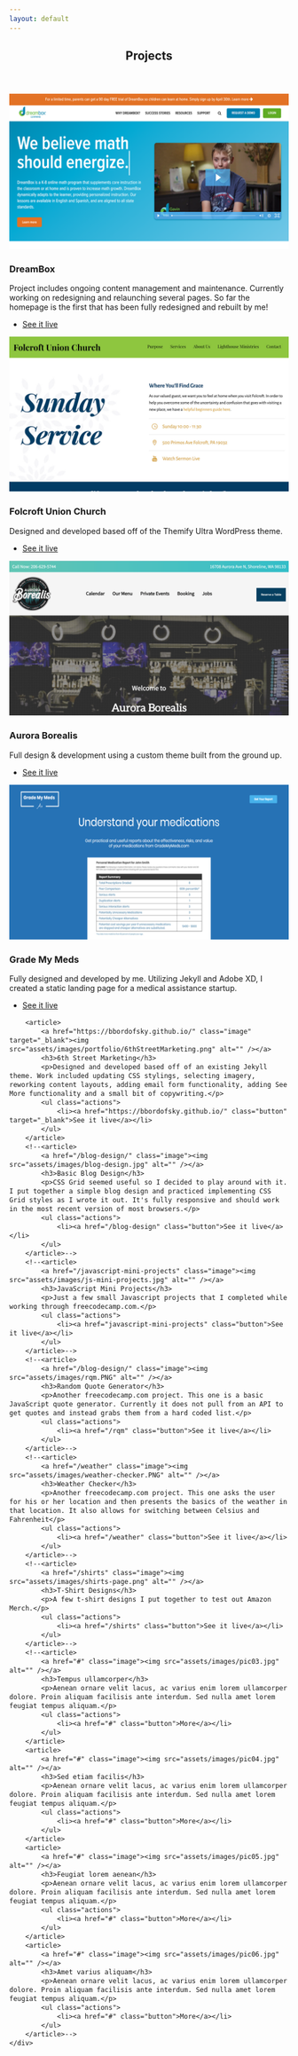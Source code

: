 ```yaml
---
layout: default
---
```


<!-- Section -->
<!--<section>
	<header class="major">
		<h2>Erat lacinia</h2>
	</header>
	<div class="features">
		<article>
			<span class="icon fa-diamond"></span>
			<div class="content">
				<h3>Portitor ullamcorper</h3>
				<p>Aenean ornare velit lacus, ac varius enim lorem ullamcorper dolore. Proin aliquam facilisis ante interdum. Sed nulla amet lorem feugiat tempus aliquam.</p>
			</div>
		</article>
		<article>
			<span class="icon fa-paper-plane"></span>
			<div class="content">
				<h3>Sapien veroeros</h3>
				<p>Aenean ornare velit lacus, ac varius enim lorem ullamcorper dolore. Proin aliquam facilisis ante interdum. Sed nulla amet lorem feugiat tempus aliquam.</p>
			</div>
		</article>
		<article>
			<span class="icon fa-rocket"></span>
			<div class="content">
				<h3>Quam lorem ipsum</h3>
				<p>Aenean ornare velit lacus, ac varius enim lorem ullamcorper dolore. Proin aliquam facilisis ante interdum. Sed nulla amet lorem feugiat tempus aliquam.</p>
			</div>
		</article>
		<article>
			<span class="icon fa-signal"></span>
			<div class="content">
				<h3>Sed magna finibus</h3>
				<p>Aenean ornare velit lacus, ac varius enim lorem ullamcorper dolore. Proin aliquam facilisis ante interdum. Sed nulla amet lorem feugiat tempus aliquam.</p>
			</div>
		</article>
	</div>
</section>-->

<!-- Section -->
<section>
	<header class="major">
		<h2>Projects</h2>
	</header>
	<div class="posts">
	<article>
		<a href="https://www.dreambox.com" class="image" target="_blank"><img src="assets/images/portfolio/DreamBox.png" alt="" /></a>
		<h3>DreamBox</h3>
		<p>Project includes ongoing content management and maintenance. Currently working on redesigning and relaunching several pages. So far the homepage is the first that has been fully redesigned and rebuilt by me!</p>
		<ul class="actions">
			<li><a href="https://www.dreambox.com" class="button" target="_blank">See it live</a></li>
		</ul>
	</article>
	<!--<article>
		<a href="https://meedbankingclub.com" class="image" target="_blank"><img src="assets/images/portfolio/MeedBankingClub.png" alt="" /></a>
		<h3>Meed Banking Club</h3>
		<p>General website management on a JAM-stack utilizing Gatsby and Contenful. Some design work by me including cell phone and debit card images.</p>
		<ul class="actions">
			<li><a href="https://meedbankingclub.com" class="button" target="_blank">See it live</a></li>
		</ul>
	</article>-->
	<article>
		<a href="https://folcroft.org" class="image" target="_blank"><img src="assets/images/portfolio/folcroft-union-thumbnail.jpg" alt="" /></a>
		<h3>Folcroft Union Church</h3>
		<p>Designed and developed based off of the Themify Ultra WordPress theme. </p>
		<ul class="actions">
			<li><a href="https://folcroft.org" class="button" target="_blank">See it live</a></li>
		</ul>
	</article>
	<article>
		<a href="https://borealisonaurora.com" class="image" target="_blank"><img src="assets/images/portfolio/AuroraBorealis.png" alt="" /></a>
		<h3>Aurora Borealis</h3>
		<p>Full design & development using a custom theme built from the ground up.</p>
		<ul class="actions">
			<li><a href="https://borealisonaurora.com" class="button" target="_blank">See it live</a></li>
		</ul>
	</article>
		<!--<article>
			<a href="http://metrixautomation.com.au/" class="image" target="_blank"><img src="assets/images/portfolio/MetrixAutomation.png" alt="" /></a>
			<h3>Metrix Automation</h3>
			<p>Maintenance and style/layout updates based off of an existing WordPress site. Work included adding custom stylings, reworking several content layouts, and implementing proper SEO tags (title tags, meta descriptions, alt tags, H1s, etc.), and image optimization. </p>
			<ul class="actions">
				<li><a href="http://metrixautomation.com.au/" class="button" target="_blank">See it live</a></li>
			</ul>
		</article>-->
		<article>
			<a href="http://jdoegmm.github.io" class="image" target="_blank"><img src="assets/images/portfolio/GradeMyMeds.png" alt="" /></a>
			<h3>Grade My Meds</h3>
			<p>Fully designed and developed by me. Utilizing Jekyll and Adobe XD, I created a static landing page for a medical assistance startup.</p>
			<ul class="actions">
				<li><a href="http://jdoegmm.github.io" class="button" target="_blank">See it live</a></li>
			</ul>
		</article>

		<article>
			<a href="https://bbordofsky.github.io/" class="image" target="_blank"><img src="assets/images/portfolio/6thStreetMarketing.png" alt="" /></a>
			<h3>6th Street Marketing</h3>
			<p>Designed and developed based off of an existing Jekyll theme. Work included updating CSS stylings, selecting imagery, reworking content layouts, adding email form functionality, adding See More functionality and a small bit of copywriting.</p>
			<ul class="actions">
				<li><a href="https://bbordofsky.github.io/" class="button" target="_blank">See it live</a></li>
			</ul>
		</article>
		<!--<article>
			<a href="/blog-design/" class="image"><img src="assets/images/blog-design.jpg" alt="" /></a>
			<h3>Basic Blog Design</h3>
			<p>CSS Grid seemed useful so I decided to play around with it. I put together a simple blog design and practiced implementing CSS Grid styles as I wrote it out. It's fully responsive and should work in the most recent version of most browsers.</p>
			<ul class="actions">
				<li><a href="/blog-design" class="button">See it live</a></li>
			</ul>
		</article>-->
		<!--<article>
			<a href="/javascript-mini-projects" class="image"><img src="assets/images/js-mini-projects.jpg" alt="" /></a>
			<h3>JavaScript Mini Projects</h3>
			<p>Just a few small Javascript projects that I completed while working through freecodecamp.com.</p>
			<ul class="actions">
				<li><a href="javascript-mini-projects" class="button">See it live</a></li>
			</ul>
		</article>-->
		<!--<article>
			<a href="/blog-design/" class="image"><img src="assets/images/rqm.PNG" alt="" /></a>
			<h3>Random Quote Generator</h3>
			<p>Another freecodecamp.com project. This one is a basic JavaScript quote generator. Currently it does not pull from an API to get quotes and instead grabs them from a hard coded list.</p>
			<ul class="actions">
				<li><a href="/rqm" class="button">See it live</a></li>
			</ul>
		</article>-->
		<!--<article>
			<a href="/weather" class="image"><img src="assets/images/weather-checker.PNG" alt="" /></a>
			<h3>Weather Checker</h3>
			<p>Another freecodecamp.com project. This one asks the user for his or her location and then presents the basics of the weather in that location. It also allows for switching between Celsius and Fahrenheit</p>
			<ul class="actions">
				<li><a href="/weather" class="button">See it live</a></li>
			</ul>
		</article>-->
		<!--<article>
			<a href="/shirts" class="image"><img src="assets/images/shirts-page.png" alt="" /></a>
			<h3>T-Shirt Designs</h3>
			<p>A few t-shirt designs I put together to test out Amazon Merch.</p>
			<ul class="actions">
				<li><a href="/shirts" class="button">See it live</a></li>
			</ul>
		</article>-->
		<!--<article>
			<a href="#" class="image"><img src="assets/images/pic03.jpg" alt="" /></a>
			<h3>Tempus ullamcorper</h3>
			<p>Aenean ornare velit lacus, ac varius enim lorem ullamcorper dolore. Proin aliquam facilisis ante interdum. Sed nulla amet lorem feugiat tempus aliquam.</p>
			<ul class="actions">
				<li><a href="#" class="button">More</a></li>
			</ul>
		</article>
		<article>
			<a href="#" class="image"><img src="assets/images/pic04.jpg" alt="" /></a>
			<h3>Sed etiam facilis</h3>
			<p>Aenean ornare velit lacus, ac varius enim lorem ullamcorper dolore. Proin aliquam facilisis ante interdum. Sed nulla amet lorem feugiat tempus aliquam.</p>
			<ul class="actions">
				<li><a href="#" class="button">More</a></li>
			</ul>
		</article>
		<article>
			<a href="#" class="image"><img src="assets/images/pic05.jpg" alt="" /></a>
			<h3>Feugiat lorem aenean</h3>
			<p>Aenean ornare velit lacus, ac varius enim lorem ullamcorper dolore. Proin aliquam facilisis ante interdum. Sed nulla amet lorem feugiat tempus aliquam.</p>
			<ul class="actions">
				<li><a href="#" class="button">More</a></li>
			</ul>
		</article>
		<article>
			<a href="#" class="image"><img src="assets/images/pic06.jpg" alt="" /></a>
			<h3>Amet varius aliquam</h3>
			<p>Aenean ornare velit lacus, ac varius enim lorem ullamcorper dolore. Proin aliquam facilisis ante interdum. Sed nulla amet lorem feugiat tempus aliquam.</p>
			<ul class="actions">
				<li><a href="#" class="button">More</a></li>
			</ul>
		</article>-->
	</div>
</section>
